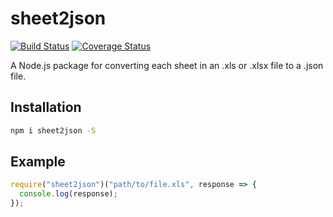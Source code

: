 # sheet2json
[![Build Status](https://travis-ci.org/HarryStevens/sheet2json.svg?branch=master)](https://travis-ci.org/HarryStevens/sheet2json) [![Coverage Status](https://coveralls.io/repos/github/HarryStevens/sheet2json/badge.svg?branch=master)](https://coveralls.io/github/HarryStevens/sheet2json?branch=master)

A Node.js package for converting each sheet in an .xls or .xlsx file to a .json file.

## Installation

```bash
npm i sheet2json -S
```

## Example

```js
require("sheet2json")("path/to/file.xls", response => {
  console.log(response);
});
```